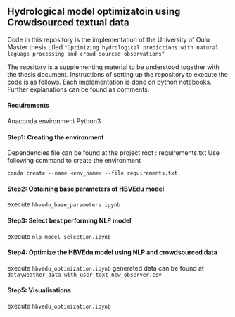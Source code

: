## Hydrological model optimizatoin using Crowdsourced textual data

Code in this repository is the implementation of the University of Oulu Master thesis titled `"Optimizing hydrological predictions with natural laguage processing and crowd sourced observations"`

The repsitory is a supplementing material to be understood together with the thesis document. Instructions of setting up the repository to execute the code is as follows. Each implementation is done on python notebooks. Further explanations can be found as comments.


#### Requirements

Anaconda environment
Python3


#### Step1: Creating the environment

Dependencies file can be found at the project root : requirements.txt
Use following command to create the environment

`conda create --name <env_name> --file requirements.txt`

#### Step2: Obtaining base parameters of HBVEdu model

execute `hbvedu_base_parameters.ipynb`

#### Step3: Select best performing NLP model

execute `nlp_model_selection.ipynb`

#### Step4: Optimize the HBVEdu model using NLP and crowdsourced data

execute `hbvedu_optimization.ipynb`
generated data can be found at `data\weather_data_with_user_text_new_observer.csv`

#### Step5: Visualisations

execute `hbvedu_optimization.ipynb`